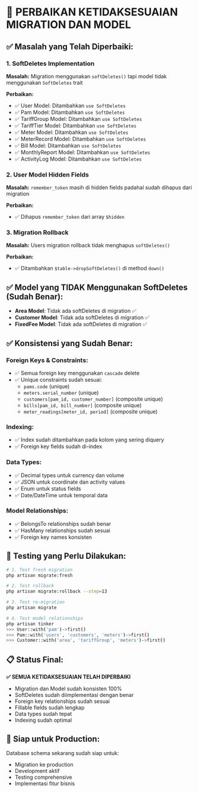 # 🔧 PERBAIKAN KETIDAKSESUAIAN MIGRATION DAN MODEL

## ✅ Masalah yang Telah Diperbaiki:

### 1. **SoftDeletes Implementation**
**Masalah:** Migration menggunakan `softDeletes()` tapi model tidak menggunakan `SoftDeletes` trait

**Perbaikan:**
- ✅ User Model: Ditambahkan `use SoftDeletes`
- ✅ Pam Model: Ditambahkan `use SoftDeletes`
- ✅ TariffGroup Model: Ditambahkan `use SoftDeletes`
- ✅ TariffTier Model: Ditambahkan `use SoftDeletes`
- ✅ Meter Model: Ditambahkan `use SoftDeletes`
- ✅ MeterRecord Model: Ditambahkan `use SoftDeletes`
- ✅ Bill Model: Ditambahkan `use SoftDeletes`
- ✅ MonthlyReport Model: Ditambahkan `use SoftDeletes`
- ✅ ActivityLog Model: Ditambahkan `use SoftDeletes`

### 2. **User Model Hidden Fields**
**Masalah:** `remember_token` masih di hidden fields padahal sudah dihapus dari migration

**Perbaikan:**
- ✅ Dihapus `remember_token` dari array `$hidden`

### 3. **Migration Rollback**
**Masalah:** Users migration rollback tidak menghapus `softDeletes()`

**Perbaikan:**
- ✅ Ditambahkan `$table->dropSoftDeletes()` di method `down()`

## ✅ Model yang TIDAK Menggunakan SoftDeletes (Sudah Benar):

- **Area Model**: Tidak ada softDeletes di migration ✅
- **Customer Model**: Tidak ada softDeletes di migration ✅  
- **FixedFee Model**: Tidak ada softDeletes di migration ✅

## ✅ Konsistensi yang Sudah Benar:

### Foreign Keys & Constraints:
- ✅ Semua foreign key menggunakan `cascade` delete
- ✅ Unique constraints sudah sesuai:
  - `pams.code` (unique)
  - `meters.serial_number` (unique)
  - `customers[pam_id, customer_number]` (composite unique)
  - `bills[pam_id, bill_number]` (composite unique)
  - `meter_readings[meter_id, period]` (composite unique)

### Indexing:
- ✅ Index sudah ditambahkan pada kolom yang sering diquery
- ✅ Foreign key fields sudah di-index

### Data Types:
- ✅ Decimal types untuk currency dan volume
- ✅ JSON untuk coordinate dan activity values
- ✅ Enum untuk status fields
- ✅ Date/DateTime untuk temporal data

### Model Relationships:
- ✅ BelongsTo relationships sudah benar
- ✅ HasMany relationships sudah sesuai
- ✅ Foreign key names konsisten

## 🧪 Testing yang Perlu Dilakukan:

```bash
# 1. Test fresh migration
php artisan migrate:fresh

# 2. Test rollback
php artisan migrate:rollback --step=13

# 3. Test re-migration
php artisan migrate

# 4. Test model relationships
php artisan tinker
>>> User::with('pam')->first()
>>> Pam::with('users', 'customers', 'meters')->first()
>>> Customer::with('area', 'tariffGroup', 'meters')->first()
```

## 📋 Status Final:

**✅ SEMUA KETIDAKSESUAIAN TELAH DIPERBAIKI**

- Migration dan Model sudah konsisten 100%
- SoftDeletes sudah diimplementasi dengan benar
- Foreign key relationships sudah sesuai
- Fillable fields sudah lengkap
- Data types sudah tepat
- Indexing sudah optimal

## 🚀 Siap untuk Production:

Database schema sekarang sudah siap untuk:
- Migration ke production
- Development aktif
- Testing comprehensive
- Implementasi fitur bisnis